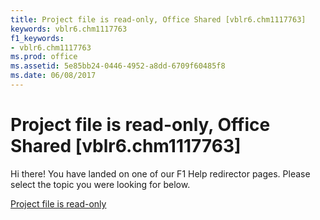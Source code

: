 ```yaml
---
title: Project file is read-only, Office Shared [vblr6.chm1117763]
keywords: vblr6.chm1117763
f1_keywords:
- vblr6.chm1117763
ms.prod: office
ms.assetid: 5e85bb24-0446-4952-a8dd-6709f60485f8
ms.date: 06/08/2017
---
```



# Project file is read-only, Office Shared [vblr6.chm1117763]

Hi there! You have landed on one of our F1 Help redirector pages. Please select the topic you were looking for below.

[Project file is read-only](http://msdn.microsoft.com/library/bd6f01ea-47c0-a867-8f53-6b5707df0bd6%28Office.15%29.aspx)

